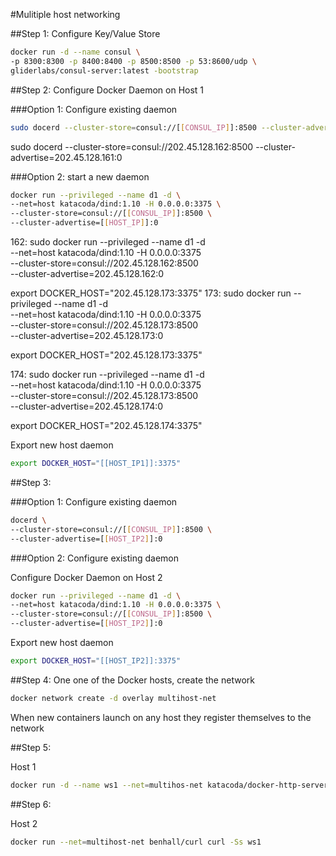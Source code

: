 #Mulitiple host networking 


##Step 1:
Configure Key/Value Store 

```sh
docker run -d --name consul \
-p 8300:8300 -p 8400:8400 -p 8500:8500 -p 53:8600/udp \
gliderlabs/consul-server:latest -bootstrap
```

##Step 2:
Configure Docker Daemon on Host 1

###Option 1: Configure existing daemon

```sh
sudo docerd --cluster-store=consul://[[CONSUL_IP]]:8500 --cluster-advertise=[[HOST_IP1]]:0
```

sudo docerd --cluster-store=consul://202.45.128.162:8500 --cluster-advertise=202.45.128.161:0

###Option 2: start a new daemon

```sh
docker run --privileged --name d1 -d \
--net=host katacoda/dind:1.10 -H 0.0.0.0:3375 \
--cluster-store=consul://[[CONSUL_IP]]:8500 \
--cluster-advertise=[[HOST_IP]]:0
```

162:
sudo docker run --privileged --name d1 -d \
--net=host katacoda/dind:1.10 -H 0.0.0.0:3375 \
--cluster-store=consul://202.45.128.162:8500 \
--cluster-advertise=202.45.128.162:0

export DOCKER_HOST="202.45.128.173:3375"
173:
sudo docker run --privileged --name d1 -d \
--net=host katacoda/dind:1.10 -H 0.0.0.0:3375 \
--cluster-store=consul://202.45.128.173:8500 \
--cluster-advertise=202.45.128.173:0

export DOCKER_HOST="202.45.128.173:3375"


174:
sudo docker run --privileged --name d1 -d \
--net=host katacoda/dind:1.10 -H 0.0.0.0:3375 \
--cluster-store=consul://202.45.128.173:8500 \
--cluster-advertise=202.45.128.174:0

export DOCKER_HOST="202.45.128.174:3375"

Export new host daemon
```sh
export DOCKER_HOST="[[HOST_IP1]]:3375"
```
##Step 3:

###Option 1: Configure existing daemon

```sh
docerd \
--cluster-store=consul://[[CONSUL_IP]]:8500 \
--cluster-advertise=[[HOST_IP2]]:0
```
###Option 2: Configure existing daemon

Configure Docker Daemon on Host 2

```sh
docker run --privileged --name d1 -d \
--net=host katacoda/dind:1.10 -H 0.0.0.0:3375 \
--cluster-store=consul://[[CONSUL_IP]]:8500 \
--cluster-advertise=[[HOST_IP2]]:0
```

Export new host daemon
```sh
export DOCKER_HOST="[[HOST_IP2]]:3375"
```

##Step 4:
One one of the Docker hosts, create the network

```sh
docker network create -d overlay multihost-net
```

When new containers launch on any host they register themselves to the network

##Step 5:

Host 1

```sh
docker run -d --name ws1 --net=multihos-net katacoda/docker-http-server
```
##Step 6:

Host 2
```sh
docker run --net=multihost-net benhall/curl curl -Ss ws1
```